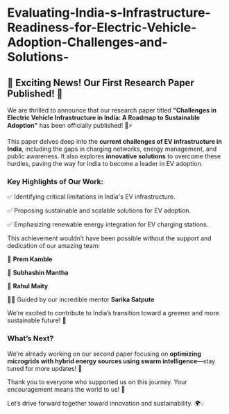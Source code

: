 # Evaluating-India-s-Infrastructure-Readiness-for-Electric-Vehicle-Adoption-Challenges-and-Solutions-

## 🌟 Exciting News! Our First Research Paper Published! 🌟

We are thrilled to announce that our research paper titled **"Challenges in Electric Vehicle Infrastructure in India: A Roadmap to Sustainable Adoption"** has been officially published! 🚗⚡

This paper delves deep into the **current challenges of EV infrastructure in India**, including the gaps in charging networks, energy management, and public awareness. It also explores **innovative solutions** to overcome these hurdles, paving the way for India to become a leader in EV adoption.

### **Key Highlights of Our Work:**

✅ Identifying critical limitations in India's EV infrastructure.

✅ Proposing sustainable and scalable solutions for EV adoption.

✅ Emphasizing renewable energy integration for EV charging stations.

This achievement wouldn’t have been possible without the support and dedication of our amazing team:

🤝 **Prem Kamble**

🤝 **Subhashin Mantha**

🤝 **Rahul Maity** 

👨‍🏫 Guided by our incredible mentor **Sarika Satpute**

We’re excited to contribute to India’s transition toward a greener and more sustainable future! 🌱

### **What’s Next?**

We’re already working on our second paper focusing on **optimizing microgrids with hybrid energy sources using swarm intelligence**—stay tuned for more updates! 🚀

Thank you to everyone who supported us on this journey. Your encouragement means the world to us! 🙌

Let’s drive forward together toward innovation and sustainability. 🌍💡
